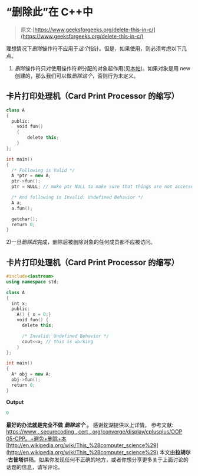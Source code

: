 # “删除此”在 C++中

> 原文:[https://www.geeksforgeeks.org/delete-this-in-c/](https://www.geeksforgeeks.org/delete-this-in-c/)

理想情况下*删除*操作符不应用于*这个*指针。但是，如果使用，则必须考虑以下几点。
1) *删除*操作符只对使用操作符*新*分配的对象起作用(见[本帖](https://www.geeksforgeeks.org/g-fact-30/))。如果对象是用 new 创建的，那么我们可以做*删除这个*，否则行为未定义。

## 卡片打印处理机（Card Print Processor 的缩写）

```cpp
class A
{
  public:
    void fun()
    {
        delete this;
    }
};

int main()
{
  /* Following is Valid */
  A *ptr = new A;
  ptr->fun();
  ptr = NULL; // make ptr NULL to make sure that things are not accessed using ptr.

  /* And following is Invalid: Undefined Behavior */
  A a;
  a.fun();

  getchar();
  return 0;
}
```

2)一旦*删除此*完成，删除后被删除对象的任何成员都不应被访问。

## 卡片打印处理机（Card Print Processor 的缩写）

```cpp
#include<iostream>
using namespace std;

class A
{
  int x;
  public:
    A() { x = 0;}
    void fun() {
      delete this;

      /* Invalid: Undefined Behavior */
      cout<<x; // this is working
    }
};

int main()
{
  A* obj = new A;
  obj->fun();
  return 0;
}
```

**Output**

```cpp
0
```

**最好的办法就是完全不做** ***删除这个*** **。**
感谢蛇湖提供以上详情。
参考文献:
[https://www . securecoding . cert . org/converge/display/cplusplus/OOP 05-CPP。+避免+删除+本](https://www.securecoding.cert.org/confluence/display/cplusplus/OOP05-CPP.+Avoid+deleting+this)
[http://en.wikipedia.org/wiki/This_%28computer_science%29](http://en.wikipedia.org/wiki/This_%28computer_science%29)
本文由**拉胡尔·古普塔**供稿。如果你发现任何不正确的地方，或者你想分享更多关于上面讨论的话题的信息，请写评论。
